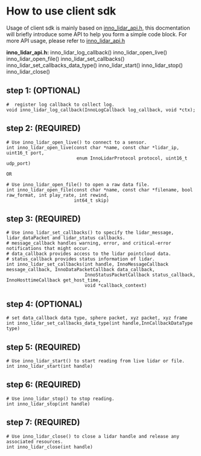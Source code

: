 # How to use client sdk

Usage of client sdk is mainly based on [inno_lidar_api.h](../src/sdk_common/inno_lidar_api.h), this docmentation will briefly introduce some API to help you form a simple code block. For more API usage, please refer to [inno_lidar_api.h](../src/sdk_common/inno_lidar_api.h)

**inno_lidar_api.h:**
inno_lidar_log_callback()
inno_lidar_open_live()
inno_lidar_open_file()
inno_lidar_set_callbacks()
inno_lidar_set_callbacks_data_type()
inno_lidar_start()
inno_lidar_stop()
inno_lidar_close()

## step 1: (OPTIONAL)
```shell
#  register log callback to collect log.
void inno_lidar_log_callback(InnoLogCallback log_callback, void *ctx);
```


## step 2: (REQUIRED)
```shell
# Use inno_lidar_open_live() to connect to a sensor.
int inno_lidar_open_live(const char *name, const char *lidar_ip, uint16_t port,
                          enum InnoLidarProtocol protocol, uint16_t udp_port)

OR

# Use inno_lidar_open_file() to open a raw data file.
int inno_lidar_open_file(const char *name, const char *filename, bool raw_format, int play_rate, int rewind,
                         int64_t skip)
```


## step 3: (REQUIRED)
```shell
# Use inno_lidar_set_callbacks() to specify the lidar_message, lidar_dataPacket and lidar_status callbacks.
# message_callback handles warning, error, and critical-error notifications that might occur.
# data_callback provides access to the lidar pointcloud data.
# status_callback provides status information of lidar.
int inno_lidar_set_callbacks(int handle, InnoMessageCallback message_callback, InnoDataPacketCallback data_callback,
                             InnoStatusPacketCallback status_callback, InnoHosttimeCallback get_host_time,
                             void *callback_context)
```

## step 4: (OPTIONAL)
```shell
# set data_callback data type, sphere packet, xyz packet, xyz frame 
int inno_lidar_set_callbacks_data_type(int handle,InnCallbackDataType type)
```

## step 5: (REQUIRED)
```shell
# Use inno_lidar_start() to start reading from live lidar or file.
int inno_lidar_start(int handle)
```

## step 6: (REQUIRED)
```shell
# Use inno_lidar_stop() to stop reading.
int inno_lidar_stop(int handle)
```
## step 7: (REQUIRED)
```shell
# Use inno_lidar_close() to close a lidar handle and release any associated resources.
int inno_lidar_close(int handle)
```
